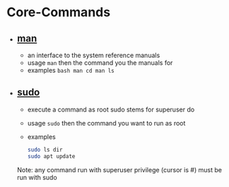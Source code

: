 # Core-Commands

- ## [man](http://manpages.ubuntu.com/manpages/jammy/en/man1/man.1.html)

  - an interface to the system reference manuals
  - usage `man` then the command you the manuals for
  - examples `bash man cd man ls`

- ## [sudo](http://manpages.ubuntu.com/manpages/jammy/en/man8/sudo.8.html)

  - execute a command as root sudo stems for superuser do
  - usage `sudo` then the command you want to run as root
  - examples

    ```bash
    sudo ls dir
    sudo apt update
    ```
  
  Note: any command run with superuser privilege (cursor is #) must be run with sudo